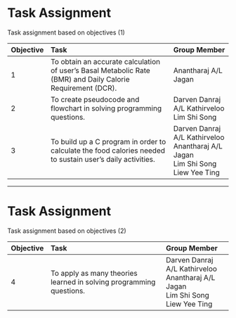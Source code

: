 # Task Assignment
Task assignment based on objectives (1)

<v-click>

| Objective | Task  | Group Member |
|:----------|:------|:-------------|
| 1 | To obtain an accurate calculation of user’s Basal Metabolic Rate (BMR) and Daily Calorie Requirement (DCR). | Anantharaj A/L Jagan |
| 2 | To create pseudocode and flowchart in solving programming questions. | Darven Danraj A/L Kathirveloo <br> Lim Shi Song |
| 3 | To build up a C program in order to calculate the food calories needed to sustain user’s daily activities.| Darven Danraj A/L Kathirveloo <br>  Anantharaj A/L Jagan <br> Lim Shi Song <br> Liew Yee Ting | 

</v-click>

---

# Task Assignment
Task assignment based on objectives (2)

<v-click>

| Objective | Task  | Group Member |
|:----------|:------|:-------------|
| 4 | To apply as many theories learned in solving programming questions. | Darven Danraj A/L Kathirveloo <br>  Anantharaj A/L Jagan <br> Lim Shi Song <br> Liew Yee Ting |

</v-click>